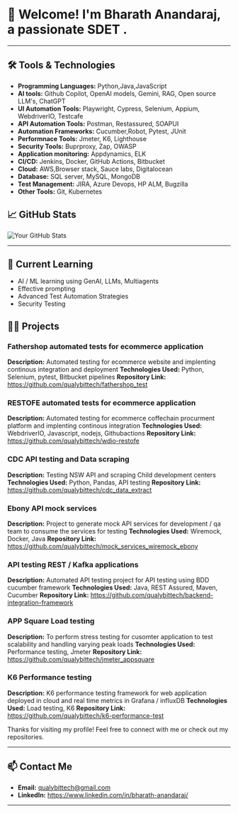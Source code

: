 # 👋 Welcome! I'm Bharath Anandaraj, a passionate SDET .

---

## 🛠️ Tools & Technologies

- **Programming Languages:** Python,Java,JavaScript
- **AI tools:** Github Copilot, OpenAI models, Gemini, RAG, Open source LLM's, ChatGPT
- **UI Automation Tools:** Playwright, Cypress, Selenium, Appium, WebdriverIO, Testcafe
- **API Automation Tools:** Postman, Restassured, SOAPUI
- **Automation Frameworks:** Cucumber,Robot, Pytest, JUnit
- **Performnace Tools:** Jmeter, K6, Lighthouse
- **Security Tools:** Buprproxy, Zap, OWASP
- **Application monitoring:** Appdynamics, ELK
- **CI/CD:** Jenkins, Docker, GitHub Actions, Bitbucket
- **Cloud:** AWS,Browser stack, Sauce labs, Digitalocean
- **Database:** SQL server, MySQL, MongoDB
- **Test Management:** JIRA, Azure Devops, HP ALM, Bugzilla
- **Other Tools:** Git, Kubernetes

## 📈 GitHub Stats

![Your GitHub Stats](https://github-readme-stats.vercel.app/api?username=qualybittech&show_icons=true&theme=radical)

---

## 🌱 Current Learning

- AI / ML learning using GenAI, LLMs, Multiagents
- Effective prompting 
- Advanced Test Automation Strategies
- Security Testing

## 👨‍💻 Projects

### Fathershop automated tests for ecommerce application
**Description:** Automated testing for ecommerce website and implenting continous integration and deployment
**Technologies Used:** Python, Selenium, pytest, Bitbucket pipelines
**Repository Link:** https://github.com/qualybittech/fathershop_test

### RESTOFE automated tests for ecommerce application 
**Description:** Automated testing for ecommerce coffechain procurment platform and implenting continous integration
**Technologies Used:** WebdriverIO, Javascript, nodejs, Githubactions
**Repository Link:** https://github.com/qualybittech/wdio-restofe

### CDC API testing and Data scraping
**Description:** Testing NSW API and scraping Child development centers  
**Technologies Used:** Python, Pandas, API testing
**Repository Link:** https://github.com/qualybittech/cdc_data_extract

### Ebony API mock services 
**Description:** Project to generate mock API services for development / qa team to consume the services for testing
**Technologies Used:** Wiremock, Docker, Java
**Repository Link:** https://github.com/qualybittech/mock_services_wiremock_ebony

### API testing REST / Kafka applications 
**Description:** Automated API testing project for API testing using BDD cucumber framework
**Technologies Used:** Java, REST Assured, Maven, Cucumber 
**Repository Link:** https://github.com/qualybittech/backend-integration-framework

### APP Square Load testing
**Description:** To perform stress testing for cusomter application to test scalability and handling varying peak loads
**Technologies Used:** Performance testing, Jmeter
**Repository Link:** https://github.com/qualybittech/jmeter_appsquare

### K6 Performance testing
**Description:** K6 performance testing framework for web application deployed in cloud and real time metrics in Grafana / influxDB
**Technologies Used:** Load testing, K6
**Repository Link:** https://github.com/qualybittech/k6-performance-test


Thanks for visiting my profile! Feel free to connect with me or check out my repositories.

---

## 📫 Contact Me

- **Email:** qualybittech@gmail.com
- **LinkedIn:** https://www.linkedin.com/in/bharath-anandaraj/

---
